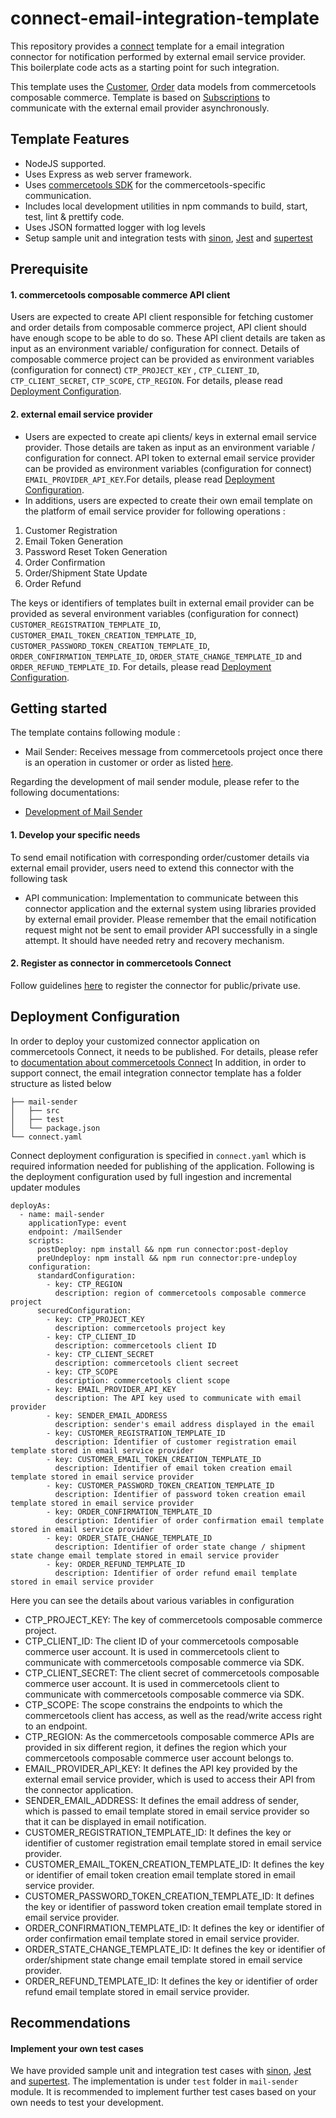 # connect-email-integration-template
This repository provides a [connect](https://docs.commercetools.com/connect) template for a email integration connector for notification performed by external email service provider. This boilerplate code acts as a starting point for such integration.

This template uses the [Customer](https://docs.commercetools.com/api/projects/customers),  [Order](https://docs.commercetools.com/api/projects/orders) data models from commercetools composable commerce. Template is based on [Subscriptions](https://docs.commercetools.com/api/projects/subscriptions) to communicate with the external email provider asynchronously.

## Template Features
- NodeJS supported.
- Uses Express as web server framework.
- Uses [commercetools SDK](https://docs.commercetools.com/sdk/js-sdk-getting-started) for the commercetools-specific communication.
- Includes local development utilities in npm commands to build, start, test, lint & prettify code.
- Uses JSON formatted logger with log levels
- Setup sample unit and integration tests with [sinon](https://sinonjs.org/), [Jest](https://jestjs.io/) and [supertest](https://github.com/ladjs/supertest#readme)

## Prerequisite
#### 1. commercetools composable commerce API client
Users are expected to create API client responsible for fetching customer and order details from composable commerce project, API client should have enough scope to be able to do so. These API client details are taken as input as an environment variable/ configuration for connect. Details of composable commerce project can be provided as environment variables (configuration for connect) `CTP_PROJECT_KEY` , `CTP_CLIENT_ID`, `CTP_CLIENT_SECRET`, `CTP_SCOPE`, `CTP_REGION`. For details, please read [Deployment Configuration](./README.md#deployment-configuration).

#### 2. external email service provider
- Users are expected to create api clients/ keys in external email service provider. Those details are taken as input as an environment variable / configuration for connect. API token to external email service provider can be provided as environment variables (configuration for connect) `EMAIL_PROVIDER_API_KEY`.For details, please read [Deployment Configuration](./README.md#deployment-configuration).
- In additions, users are expected to create their own email template on the platform of email service provider for following operations :
1. Customer Registration
2. Email Token Generation
3. Password Reset Token Generation
4. Order Confirmation
5. Order/Shipment State Update
6. Order Refund

The keys or identifiers of templates built in external email provider can be provided as several environment variables (configuration for connect) `CUSTOMER_REGISTRATION_TEMPLATE_ID`, `CUSTOMER_EMAIL_TOKEN_CREATION_TEMPLATE_ID`, `CUSTOMER_PASSWORD_TOKEN_CREATION_TEMPLATE_ID`, `ORDER_CONFIRMATION_TEMPLATE_ID`, `ORDER_STATE_CHANGE_TEMPLATE_ID` and `ORDER_REFUND_TEMPLATE_ID`. For details, please read [Deployment Configuration](./README.md#deployment-configuration).
 
## Getting started
The template contains following module :  
- Mail Sender: Receives message from commercetools project once there is an operation in customer or order as listed [here](./README.md#2-external-email-service-provider). 

Regarding the development of mail sender module, please refer to the following documentations:
- [Development of Mail Sender](mail-sender/README.md)

#### 1. Develop your specific needs 
To send email notification with corresponding order/customer details via external email provider, users need to extend this connector with the following task
- API communication: Implementation to communicate between this connector application and the external system using libraries provided by external email provider. Please remember that the email notification request might not be sent to email provider API successfully in a single attempt. It should have needed retry and recovery mechanism.

#### 2. Register as connector in commercetools Connect
Follow guidelines [here](https://docs.commercetools.com/connect/getting-started) to register the connector for public/private use.

## Deployment Configuration
In order to deploy your customized connector application on commercetools Connect, it needs to be published. For details, please refer to [documentation about commercetools Connect](https://docs.commercetools.com/connect/concepts)
In addition, in order to support connect, the email integration connector template has a folder structure as listed below
```
├── mail-sender
│   ├── src
│   ├── test
│   └── package.json
└── connect.yaml
```

Connect deployment configuration is specified in `connect.yaml` which is required information needed for publishing of the application. Following is the deployment configuration used by full ingestion and incremental updater modules
```
deployAs:
  - name: mail-sender
    applicationType: event
    endpoint: /mailSender
    scripts:
      postDeploy: npm install && npm run connector:post-deploy
      preUndeploy: npm install && npm run connector:pre-undeploy
    configuration:
      standardConfiguration:
        - key: CTP_REGION
          description: region of commercetools composable commerce project
      securedConfiguration:
        - key: CTP_PROJECT_KEY
          description: commercetools project key
        - key: CTP_CLIENT_ID
          description: commercetools client ID
        - key: CTP_CLIENT_SECRET
          description: commercetools client secreet
        - key: CTP_SCOPE
          description: commercetools client scope
        - key: EMAIL_PROVIDER_API_KEY
          description: The API key used to communicate with email provider
        - key: SENDER_EMAIL_ADDRESS
          description: sender's email address displayed in the email
        - key: CUSTOMER_REGISTRATION_TEMPLATE_ID
          description: Identifier of customer registration email template stored in email service provider
        - key: CUSTOMER_EMAIL_TOKEN_CREATION_TEMPLATE_ID
          description: Identifier of email token creation email template stored in email service provider
        - key: CUSTOMER_PASSWORD_TOKEN_CREATION_TEMPLATE_ID
          description: Identifier of password token creation email template stored in email service provider
        - key: ORDER_CONFIRMATION_TEMPLATE_ID
          description: Identifier of order confirmation email template stored in email service provider
        - key: ORDER_STATE_CHANGE_TEMPLATE_ID
          description: Identifier of order state change / shipment state change email template stored in email service provider
        - key: ORDER_REFUND_TEMPLATE_ID
          description: Identifier of order refund email template stored in email service provider
```

Here you can see the details about various variables in configuration
- CTP_PROJECT_KEY: The key of commercetools composable commerce project.
- CTP_CLIENT_ID: The client ID of your commercetools composable commerce user account. It is used in commercetools client to communicate with commercetools composable commerce via SDK.
- CTP_CLIENT_SECRET: The client secret of commercetools composable commerce user account. It is used in commercetools client to communicate with commercetools composable commerce via SDK.
- CTP_SCOPE: The scope constrains the endpoints to which the commercetools client has access, as well as the read/write access right to an endpoint.
- CTP_REGION: As the commercetools composable commerce APIs are provided in six different region, it defines the region which your commercetools composable commerce user account belongs to.
- EMAIL_PROVIDER_API_KEY: It defines the API key provided by the external email service provider, which is used to access their API from the connector application.
- SENDER_EMAIL_ADDRESS: It defines the email address of sender, which is passed to email template stored in email service provider so that it can be displayed in email notification.
- CUSTOMER_REGISTRATION_TEMPLATE_ID: It defines the key or identifier of customer registration email template stored in email service provider.
- CUSTOMER_EMAIL_TOKEN_CREATION_TEMPLATE_ID: It defines the key or identifier of email token creation email template stored in email service provider.
- CUSTOMER_PASSWORD_TOKEN_CREATION_TEMPLATE_ID: It defines the key or identifier of password token creation email template stored in email service provider.
- ORDER_CONFIRMATION_TEMPLATE_ID: It defines the key or identifier of order confirmation email template stored in email service provider.
- ORDER_STATE_CHANGE_TEMPLATE_ID: It defines the key or identifier of order/shipment state change email template stored in email service provider.
- ORDER_REFUND_TEMPLATE_ID: It defines the key or identifier of order refund email template stored in email service provider.


## Recommendations
#### Implement your own test cases
We have provided sample unit and integration test cases with [sinon](https://sinonjs.org/), [Jest](https://jestjs.io/) and [supertest](https://github.com/ladjs/supertest#readme). The implementation is under `test` folder in `mail-sender` module. It is recommended to implement further test cases based on your own needs to test your development.